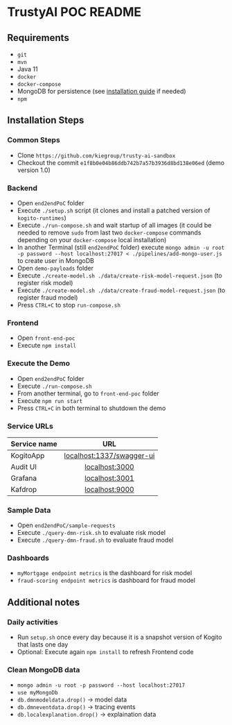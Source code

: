# TrustyAI POC README

## Requirements
- `git`
- `mvn`
- Java 11
- `docker`
- `docker-compose`
- MongoDB for persistence (see [installation guide](https://docs.mongodb.com/manual/tutorial/install-mongodb-on-red-hat/) if needed)
- `npm`

## Installation Steps
### Common Steps
- Clone `https://github.com/kiegroup/trusty-ai-sandbox`
- Checkout the commit `e1f8b0e04b86ddb742b7a57b3936d8bd138e06ed` (demo version 1.0)

### Backend
- Open `end2endPoC` folder
- Execute `./setup.sh` script (it clones and install a patched version of `kogito-runtimes`)
- Execute `./run-compose.sh` and wait startup of all images (it could be needed to remove `sudo` from last two `docker-compose` commands depending on your `docker-compose` local installation)
- In another Terminal (still `end2endPoC` folder) execute `mongo admin -u root -p password --host localhost:27017 < ./pipelines/add-mongo-user.js` to create user in MongoDB
- Open `demo-payloads` folder
- Execute `./create-model.sh ./data/create-risk-model-request.json` (to register risk model)
- Execute `./create-model.sh ./data/create-fraud-model-request.json` (to register fraud model)
- Press `CTRL+C` to stop `run-compose.sh`

### Frontend
- Open `front-end-poc`
- Execute `npm install`

### Execute the Demo
- Open `end2endPoC` folder
- Execute `./run-compose.sh`
- From another terminal, go to `front-end-poc` folder
- Execute `npm run start`
- Press `CTRL+C` in both terminal to shutdown the demo

### Service URLs
| Service name        | URL           |
| ------------- |:-------------:|
| KogitoApp      | [localhost:1337/swagger-ui](http://localhost:1337/swagger-ui) |
| Audit UI      | [localhost:3000](http://localhost:3000) | 
| Grafana      | [localhost:3001](http://localhost:3001) | 
| Kafdrop      | [localhost:9000](http://localhost:9000) | 

### Sample Data
- Open `end2endPoC/sample-requests`
- Execute `./query-dmn-risk.sh` to evaluate risk model
- Execute `./query-dmn-fraud.sh` to evaluate fraud model

### Dashboards
- `myMortgage endpoint metrics` is the dashboard for risk model
- `fraud-scoring endpoint metrics` is dashboard for fraud model

## Additional notes
### Daily activities
- Run `setup.sh` once every day because it is a snapshot version of Kogito that lasts one day
- Optional: Execute again `npm install` to refresh Frontend code

### Clean MongoDB data
- `mongo admin -u root -p password --host localhost:27017`
- `use myMongoDb`
- `db.dmnmodeldata.drop()` -> model data
- `db.dmneventdata.drop()` -> tracing events
- `db.localexplanation.drop()` -> explaination data
